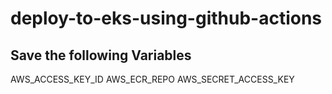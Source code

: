 # deploy-to-eks-using-github-actions
## Save the following Variables

AWS_ACCESS_KEY_ID
AWS_ECR_REPO
AWS_SECRET_ACCESS_KEY
